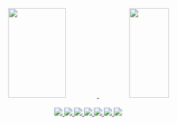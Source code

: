 
<div align="center">
<a href="https://github.com/gabrielgcfa">
<img height="180em" width="48%" src="https://github-readme-stats.vercel.app/api/top-langs/?username=gabrielgcfa&layout=compact&langs_count=7&theme=dracula"/>
<img height="180em" width="40%" src="https://github-readme-stats.vercel.app/api?username=gabrielgcfa&show_icons=true&theme=dracula&include_all_commits=true&count_private=true"/>
</div>
<br>
  
<div align="center">
<img src="https://img.shields.io/badge/HTML5-E34F26?style=for-the-badge&logo=html5&logoColor=white">
<img src="https://img.shields.io/badge/CSS3-1572B6?style=for-the-badge&logo=css3&logoColor=white">
<img src="https://img.shields.io/badge/JavaScript-F7DF1E?style=for-the-badge&logo=javascript&logoColor=black">
<img src="https://img.shields.io/badge/Node.js-43853D?style=for-the-badge&logo=node.js&logoColor=white">
<img src="https://img.shields.io/badge/React-20232A?style=for-the-badge&logo=react&logoColor=61DAFB">
<img src="https://img.shields.io/badge/Bootstrap-563D7C?style=for-the-badge&logo=bootstrap&logoColor=white">
<img src="https://img.shields.io/badge/MySQL-00000F?style=for-the-badge&logo=mysql&logoColor=white">
</div>
